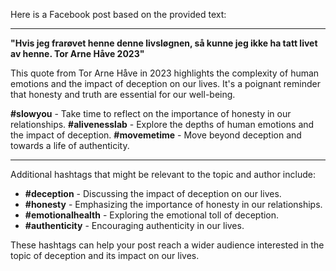 Here is a Facebook post based on the provided text:

---

**"Hvis jeg frarøvet henne denne livsløgnen, så kunne jeg ikke ha tatt livet av henne. Tor Arne Håve 2023"**

This quote from Tor Arne Håve in 2023 highlights the complexity of human emotions and the impact of deception on our lives. It's a poignant reminder that honesty and truth are essential for our well-being.

**#slowyou** - Take time to reflect on the importance of honesty in our relationships.
**#alivenesslab** - Explore the depths of human emotions and the impact of deception.
**#movemetime** - Move beyond deception and towards a life of authenticity.

---

Additional hashtags that might be relevant to the topic and author include:

- **#deception** - Discussing the impact of deception on our lives.
- **#honesty** - Emphasizing the importance of honesty in our relationships.
- **#emotionalhealth** - Exploring the emotional toll of deception.
- **#authenticity** - Encouraging authenticity in our lives.

These hashtags can help your post reach a wider audience interested in the topic of deception and its impact on our lives.